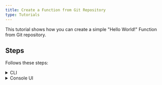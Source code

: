 ```yaml
---
title: Create a Function from Git Repository
type: Tutorials
---
```


This tutorial shows how you can create a simple "Hello World!" Function from Git repository.

## Steps

Follows these steps:

<div tabs name="steps" group="create-function">
  <details>
  <summary label="cli">
  CLI
  </summary>

1. Export these variables:

    ```bash
    export NAME={FUNCTION_NAME}
    export NAMESPACE={FUNCTION_NAMESPACE}
    ```

2. Create a GitRepository CR that specifies the Git repository metadata:

    ```yaml
    cat <<EOF | kubectl apply -f -
    apiVersion: serverless.kyma-project.io/v1alpha1
    kind: GitRepository
    metadata:
      name: $NAME
    spec:
      url: "https://github.com/pPrecel/public-gitops"
    EOF
    ```
   
    >**NOTE** Auth possibility TODO

3. Create a Function CR that specifies the Function's logic:

    ```yaml
    cat <<EOF | kubectl apply -f -
    apiVersion: serverless.kyma-project.io/v1alpha1
    kind: Function
    metadata:
      name: $NAME
    spec:
      type: git
      runtime: nodejs12
      source: $NAME
      reference: master
      baseDir: js-handler
    EOF
    ```

    >**NOTE** To see full spec, go to the xxx page 

4. Check if your Function was created successfully and all conditions are set to `True`:

    ```bash
    kubectl get functions $NAME -n $NAMESPACE
    ```

    You should get a result similar to the following example:

    ```bash
    NAME                        CONFIGURED   BUILT   RUNNING   VERSION   AGE
    test-function               True         True    True      1         18m
    ```

    </details>
    <details>
    <summary label="console-ui">
    Console UI
    </summary>

1. Create a Namespace or select one from the drop-down list in the top navigation panel.

2. Go to the **Functions** view in the left navigation panel and select **Repositories** tab.

3. Click **Connect Repository**,  fill in required fields and click **Connect**.

    >**NOTE** Auth possibility TODO

4. Go to the **Functions** tab and click **Create Function**.

5. In the pop-up box, change `Source type` to `From Repository`, fill in required fields and select **Create** to confirm changes.

    The pop-up box closes and the message appears on the screen after a while, confirming that the Function was created successfully.
    The new Function should have the `RUNNING` status in the list of all Functions under the **Functions** view.

    </details>
</div>
